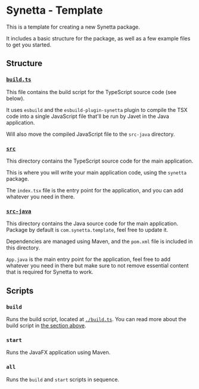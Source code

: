 # Synetta - Template

This is a template for creating a new Synetta package.

It includes a basic structure for the package, as well as a few example files to get you started.

## Structure

### [`build.ts`](./build.ts)

This file contains the build script for the TypeScript source code (see below).

It uses `esbuild` and the `esbuild-plugin-synetta` plugin to compile the TSX code into a single JavaScript file
that'll be run by Javet in the Java application.

Will also move the compiled JavaScript file to the `src-java` directory.

### [`src`](./src/)

This directory contains the TypeScript source code for the main application.

This is where you will write your main application code, using the `synetta` package.

The `index.tsx` file is the entry point for the application, and you can add whatever you need in there.

### [`src-java`](./src-java/)

This directory contains the Java source code for the main application.
Package by default is `com.synetta.template`, feel free to update it.

Dependencies are managed using Maven, and the `pom.xml` file is included in this directory.

`App.java` is the main entry point for the application, feel free to add whatever you need
in there but make sure to not remove essential content that is required for Synetta to work.

## Scripts

### `build`

Runs the build script, located at [`./build.ts`](./build.ts).
You can read more about the build script in [the section above](#buildts).

### `start`

Runs the JavaFX application using Maven.

### `all`

Runs the `build` and `start` scripts in sequence.

